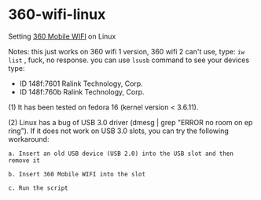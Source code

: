 360-wifi-linux
==============

Setting [360 Mobile WIFI](http://wifi.360.cn/) on Linux

Notes: this just works on 360 wifi 1 version, 360 wifi 2 can't use, type: `iw list` , fuck, no response. you can use `lsusb` command to see your devices type:

* ID 148f:7601 Ralink Technology, Corp. 
* ID 148f:760b Ralink Technology, Corp. 


(1) It has been tested on fedora 16 (kernel version < 3.6.11).

(2) Linux has a bug of USB 3.0 driver (dmesg | grep "ERROR no room on ep ring"). If it does not work on USB 3.0 slots, you can try the following workaround:

    a. Insert an old USB device (USB 2.0) into the USB slot and then remove it

    b. Insert 360 Mobile WIFI into the slot

    c. Run the script
